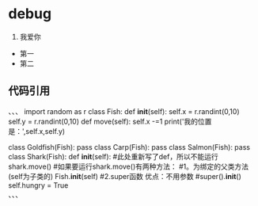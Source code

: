 # debug
1. 我爱你
- 第一
- 第二
## 代码引用
 、、、
import random as r
class Fish:
    def __init__(self):
        self.x = r.randint(0,10)
        self.y = r.randint(0,10)
    def move(self):
        self.x -=1
        print('我的位置是：',self.x,self.y)

class Goldfish(Fish):
    pass
class Carp(Fish):
    pass
class Salmon(Fish):
    pass
class Shark(Fish):
    def __init__(self):  #此处重新写了def，所以不能运行shark.move()
        #如果要运行shark.move()有两种方法：
        #1。为绑定的父类方法(self为子类的)
        Fish.__init__(self)
        #2.super函数     优点：不用参数
        #super().__init__()
        self.hungry = True      
 、、、
